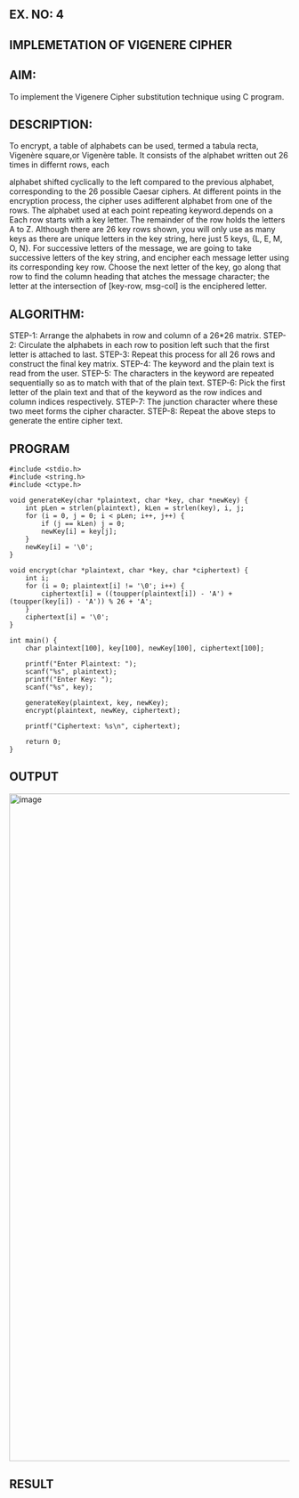## EX. NO: 4
 

## IMPLEMETATION OF VIGENERE CIPHER
 

## AIM:

To implement the Vigenere Cipher substitution technique using C program.

## DESCRIPTION:

To encrypt, a table of alphabets can be used, termed a tabula recta, Vigenère square,or Vigenère table. It consists of the alphabet written out 26 times in differnt rows, each
 
alphabet shifted cyclically to the left compared to the previous alphabet, corresponding to the 26 possible Caesar ciphers. At different points in the encryption process, the cipher uses adifferent alphabet from one of the rows. The alphabet used at each point repeating keyword.depends on a Each row starts with a key letter. The remainder of the row holds the letters A to Z. Although there are 26 key rows shown, you will only use as many keys as there are unique letters in the key string, here just 5 keys, {L, E, M, O, N}. For successive letters of the message, we are going to take successive letters of the key string, and encipher each message letter using its corresponding key row. Choose the next letter of the key, go along that row to find the column heading that	atches the message character; the letter at the intersection of
[key-row, msg-col] is the enciphered letter.


## ALGORITHM:

STEP-1: Arrange the alphabets in row and column of a 26*26 matrix.
STEP-2: Circulate the alphabets in each row to position left such that the first letter is attached to last.
STEP-3: Repeat this process for all 26 rows and construct the final key matrix.
STEP-4: The keyword and the plain text is read from the user.
STEP-5: The characters in the keyword are repeated sequentially so as to match with that of the plain text.
STEP-6: Pick the first letter of the plain text and that of the keyword as the row indices and column indices respectively.
STEP-7: The junction character where these two meet forms the cipher character.
STEP-8: Repeat the above steps to generate the entire cipher text.


## PROGRAM
```
#include <stdio.h>
#include <string.h>
#include <ctype.h>

void generateKey(char *plaintext, char *key, char *newKey) {
    int pLen = strlen(plaintext), kLen = strlen(key), i, j;
    for (i = 0, j = 0; i < pLen; i++, j++) {
        if (j == kLen) j = 0;
        newKey[i] = key[j];
    }
    newKey[i] = '\0';
}

void encrypt(char *plaintext, char *key, char *ciphertext) {
    int i;
    for (i = 0; plaintext[i] != '\0'; i++) {
        ciphertext[i] = ((toupper(plaintext[i]) - 'A') + (toupper(key[i]) - 'A')) % 26 + 'A';
    }
    ciphertext[i] = '\0';
}

int main() {
    char plaintext[100], key[100], newKey[100], ciphertext[100];

    printf("Enter Plaintext: ");
    scanf("%s", plaintext);
    printf("Enter Key: ");
    scanf("%s", key);

    generateKey(plaintext, key, newKey);
    encrypt(plaintext, newKey, ciphertext);

    printf("Ciphertext: %s\n", ciphertext);

    return 0;
}
```
## OUTPUT
<img width="1920" height="1200" alt="image" src="https://github.com/user-attachments/assets/0f10a511-a162-46bf-9271-d43d93ffef95" />

## RESULT
